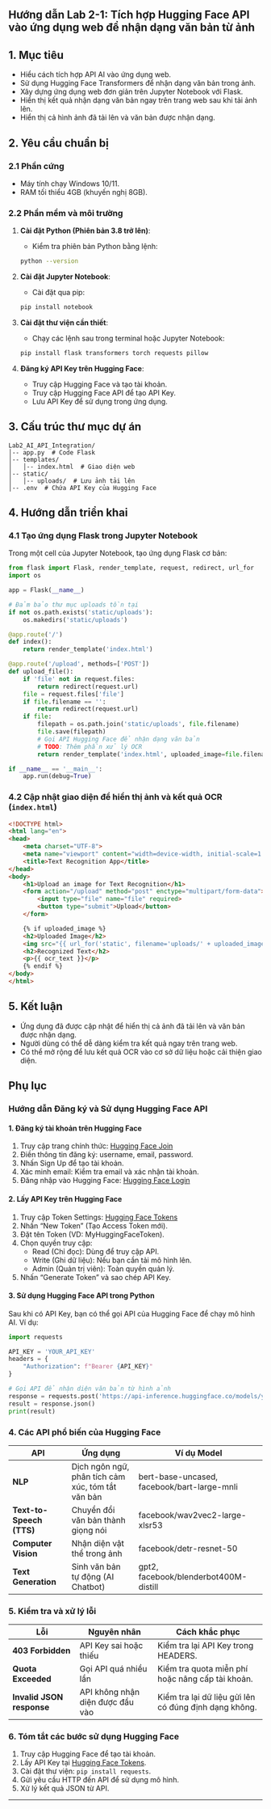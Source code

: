 ## Hướng dẫn Lab 2-1: Tích hợp Hugging Face API vào ứng dụng web để nhận dạng văn bản từ ảnh

## 1. Mục tiêu
- Hiểu cách tích hợp API AI vào ứng dụng web.
- Sử dụng Hugging Face Transformers để nhận dạng văn bản trong ảnh.
- Xây dựng ứng dụng web đơn giản trên Jupyter Notebook với Flask.
- Hiển thị kết quả nhận dạng văn bản ngay trên trang web sau khi tải ảnh lên.
- Hiển thị cả hình ảnh đã tải lên và văn bản được nhận dạng.

## 2. Yêu cầu chuẩn bị

### 2.1 Phần cứng
- Máy tính chạy Windows 10/11.
- RAM tối thiểu 4GB (khuyến nghị 8GB).

### 2.2 Phần mềm và môi trường
1. **Cài đặt Python (Phiên bản 3.8 trở lên)**:
   - Kiểm tra phiên bản Python bằng lệnh:
   ```bash
   python --version
   ```

2. **Cài đặt Jupyter Notebook**:
   - Cài đặt qua pip:
   ```bash
   pip install notebook
   ```

3. **Cài đặt thư viện cần thiết**:
   - Chạy các lệnh sau trong terminal hoặc Jupyter Notebook:
   ```bash
   pip install flask transformers torch requests pillow
   ```

4. **Đăng ký API Key trên Hugging Face**:
   - Truy cập Hugging Face và tạo tài khoản.
   - Truy cập Hugging Face API để tạo API Key.
   - Lưu API Key để sử dụng trong ứng dụng.

## 3. Cấu trúc thư mục dự án

```
Lab2_AI_API_Integration/
│-- app.py  # Code Flask
│-- templates/
│   │-- index.html  # Giao diện web
│-- static/
│   │-- uploads/  # Lưu ảnh tải lên
│-- .env  # Chứa API Key của Hugging Face
```

## 4. Hướng dẫn triển khai

### 4.1 Tạo ứng dụng Flask trong Jupyter Notebook
Trong một cell của Jupyter Notebook, tạo ứng dụng Flask cơ bản:
```python
from flask import Flask, render_template, request, redirect, url_for
import os

app = Flask(__name__)

# Đảm bảo thư mục uploads tồn tại
if not os.path.exists('static/uploads'):
    os.makedirs('static/uploads')

@app.route('/')
def index():
    return render_template('index.html')

@app.route('/upload', methods=['POST'])
def upload_file():
    if 'file' not in request.files:
        return redirect(request.url)
    file = request.files['file']
    if file.filename == '':
        return redirect(request.url)
    if file:
        filepath = os.path.join('static/uploads', file.filename)
        file.save(filepath)
        # Gọi API Hugging Face để nhận dạng văn bản
        # TODO: Thêm phần xử lý OCR
        return render_template('index.html', uploaded_image=file.filename, ocr_text="Text detected from image.")

if __name__ == '__main__':
    app.run(debug=True)
```

### 4.2 Cập nhật giao diện để hiển thị ảnh và kết quả OCR (`index.html`)
```html
<!DOCTYPE html>
<html lang="en">
<head>
    <meta charset="UTF-8">
    <meta name="viewport" content="width=device-width, initial-scale=1.0">
    <title>Text Recognition App</title>
</head>
<body>
    <h1>Upload an image for Text Recognition</h1>
    <form action="/upload" method="post" enctype="multipart/form-data">
        <input type="file" name="file" required>
        <button type="submit">Upload</button>
    </form>

    {% if uploaded_image %}
    <h2>Uploaded Image</h2>
    <img src="{{ url_for('static', filename='uploads/' + uploaded_image) }}" width="400">
    <h2>Recognized Text</h2>
    <p>{{ ocr_text }}</p>
    {% endif %}
</body>
</html>
```

## 5. Kết luận
- Ứng dụng đã được cập nhật để hiển thị cả ảnh đã tải lên và văn bản được nhận dạng.
- Người dùng có thể dễ dàng kiểm tra kết quả ngay trên trang web.
- Có thể mở rộng để lưu kết quả OCR vào cơ sở dữ liệu hoặc cải thiện giao diện.

## Phụ lục

### Hướng dẫn Đăng ký và Sử dụng Hugging Face API

#### 1. Đăng ký tài khoản trên Hugging Face
1. Truy cập trang chính thức: [Hugging Face Join](https://huggingface.co/join)
2. Điền thông tin đăng ký: username, email, password.
3. Nhấn Sign Up để tạo tài khoản.
4. Xác minh email: Kiểm tra email và xác nhận tài khoản.
5. Đăng nhập vào Hugging Face: [Hugging Face Login](https://huggingface.co/login)

#### 2. Lấy API Key trên Hugging Face
1. Truy cập Token Settings: [Hugging Face Tokens](https://huggingface.co/settings/tokens)
2. Nhấn “New Token” (Tạo Access Token mới).
3. Đặt tên Token (VD: MyHuggingFaceToken).
4. Chọn quyền truy cập:
   - Read (Chỉ đọc): Dùng để truy cập API.
   - Write (Ghi dữ liệu): Nếu bạn cần tải mô hình lên.
   - Admin (Quản trị viên): Toàn quyền quản lý.
5. Nhấn “Generate Token” và sao chép API Key.

#### 3. Sử dụng Hugging Face API trong Python
Sau khi có API Key, bạn có thể gọi API của Hugging Face để chạy mô hình AI. Ví dụ:
```python
import requests

API_KEY = 'YOUR_API_KEY'
headers = {
    "Authorization": f"Bearer {API_KEY}"
}

# Gọi API để nhận diện văn bản từ hình ảnh
response = requests.post('https://api-inference.huggingface.co/models/your-model', headers=headers, files={'file': open('your-image.jpg', 'rb')})
result = response.json()
print(result)
```

### 4. Các API phổ biến của Hugging Face

| API                   | Ứng dụng                                            | Ví dụ Model                        |
|-----------------------|-----------------------------------------------------|------------------------------------|
| **NLP**                | Dịch ngôn ngữ, phân tích cảm xúc, tóm tắt văn bản    | bert-base-uncased, facebook/bart-large-mnli |
| **Text-to-Speech (TTS)** | Chuyển đổi văn bản thành giọng nói                 | facebook/wav2vec2-large-xlsr53     |
| **Computer Vision**    | Nhận diện vật thể trong ảnh                         | facebook/detr-resnet-50           |
| **Text Generation**    | Sinh văn bản tự động (AI Chatbot)                   | gpt2, facebook/blenderbot400M-distill |

### 5. Kiểm tra và xử lý lỗi
| Lỗi                    | Nguyên nhân                     | Cách khắc phục                      |
|------------------------|---------------------------------|------------------------------------|
| **403 Forbidden**       | API Key sai hoặc thiếu         | Kiểm tra lại API Key trong HEADERS. |
| **Quota Exceeded**      | Gọi API quá nhiều lần          | Kiểm tra quota miễn phí hoặc nâng cấp tài khoản. |
| **Invalid JSON response** | API không nhận diện được đầu vào | Kiểm tra lại dữ liệu gửi lên có đúng định dạng không. |

### 6. Tóm tắt các bước sử dụng Hugging Face
1. Truy cập Hugging Face để tạo tài khoản.
2. Lấy API Key tại [Hugging Face Tokens](https://huggingface.co/settings/tokens).
3. Cài đặt thư viện: `pip install requests`.
4. Gửi yêu cầu HTTP đến API để sử dụng mô hình.
5. Xử lý kết quả JSON từ API.

---